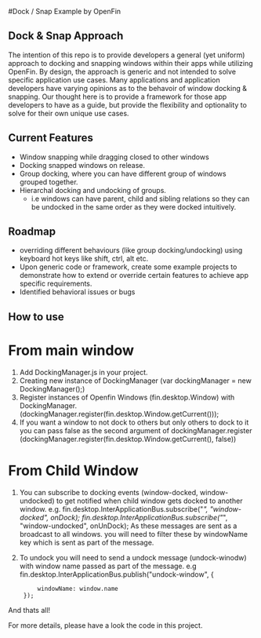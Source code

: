#Dock / Snap Example by OpenFin

## Dock & Snap Approach
The intention of this repo is to provide developers a general (yet uniform) approach to docking and snapping windows within their apps while utilizing OpenFin. By design, the approach is generic and not intended to solve specific application use cases. Many applications and application developers have varying opinions as to the behavoir of window docking & snapping. Our thought here is to provide a framework for those app developers to have as a guide, but provide the flexibility and optionality to solve for their own unique use cases.   

## Current Features
* Window snapping while dragging closed to other windows
* Docking snapped windows on release. 
* Group docking, where you can have different group of windows grouped together.
* Hierarchal docking and undocking of groups.
   - i.e windows can have parent, child and sibling relations so they can be undocked in the same order as they were docked intuitively.

## Roadmap
* overriding different behaviours (like group docking/undocking) using keyboard hot keys like shift, ctrl, alt etc.
* Upon generic code or framework, create some example projects to demonstrate how to extend or override certain features to achieve app specific requirements.
* Identified behavioral issues or bugs

## How to use

# From main window
1) Add DockingManager.js in your project.
2) Creating new instance of DockingManager (var dockingManager = new DockingManager();)
3) Register instances of Openfin Windows (fin.desktop.Window) with DockingManager. (dockingManager.register(fin.desktop.Window.getCurrent()));
4) If you want a window to not dock to others but only others to dock to it you can pass false as the second argument of dockingManager.register (dockingManager.register(fin.desktop.Window.getCurrent(), false))


# From Child Window

 1) You can subscribe to docking events (window-docked, window-undocked) to get notified when child window gets docked to another window.
e.g. fin.desktop.InterApplicationBus.subscribe("*", "window-docked", onDock);
     fin.desktop.InterApplicationBus.subscribe("*", "window-undocked", onUnDock);
     As these messages are sent as a broadcast to all windows. you will need to filter these by windowName key which is sent as part of the message.

 2) To undock you will need to send a undock message (undock-winodw) with window name passed as part of the message.
 e.g fin.desktop.InterApplicationBus.publish("undock-window", {

             windowName: window.name
         });

 And thats all!

 For more details, please have a look the code in this project.


